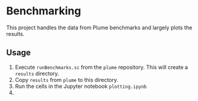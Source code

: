 # Benchmarking

This project handles the data from Plume benchmarks and largely plots the results.

## Usage

1. Execute `runBenchmarks.sc` from the `plume` repository. This will create a `results` directory.
2. Copy `results` from `plume` to this directory.
3. Run the cells in the Jupyter notebook `plotting.ipynb`
4. 
